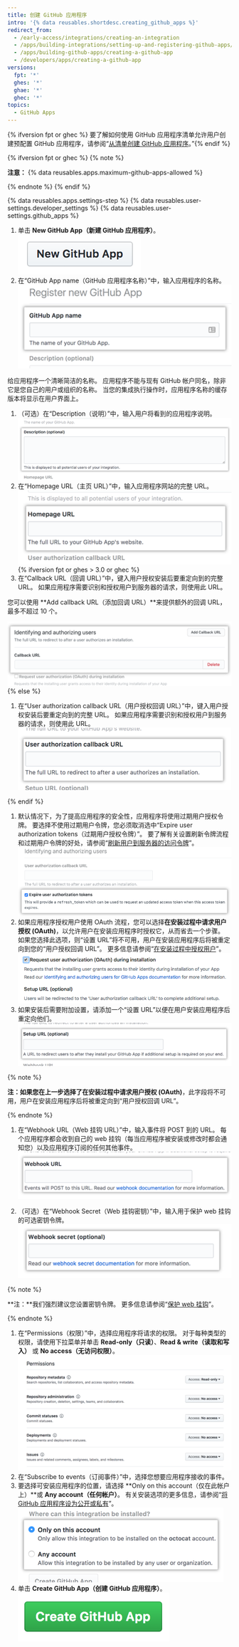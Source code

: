```yaml
---
title: 创建 GitHub 应用程序
intro: '{% data reusables.shortdesc.creating_github_apps %}'
redirect_from:
  - /early-access/integrations/creating-an-integration
  - /apps/building-integrations/setting-up-and-registering-github-apps/registering-github-apps
  - /apps/building-github-apps/creating-a-github-app
  - /developers/apps/creating-a-github-app
versions:
  fpt: '*'
  ghes: '*'
  ghae: '*'
  ghec: '*'
topics:
  - GitHub Apps
---
```


{% ifversion fpt or ghec %} 要了解如何使用 GitHub 应用程序清单允许用户创建预配置 GitHub 应用程序，请参阅“[从清单创建 GitHub 应用程序](/apps/building-github-apps/creating-github-apps-from-a-manifest/)。”{% endif %}

{% ifversion fpt or ghec %}
{% note %}

  **注意：** {% data reusables.apps.maximum-github-apps-allowed %}

{% endnote %}
{% endif %}

{% data reusables.apps.settings-step %}
{% data reusables.user-settings.developer_settings %}
{% data reusables.user-settings.github_apps %}
1. 单击 **New GitHub App（新建 GitHub 应用程序）**。 ![用于创建新 GitHub 应用程序的按钮](/assets/images/github-apps/github_apps_new.png)
1. 在“GitHub App name（GitHub 应用程序名称）”中，输入应用程序的名称。 ![GitHub 应用程序名称字段](/assets/images/github-apps/github_apps_app_name.png)

  给应用程序一个清晰简洁的名称。 应用程序不能与现有 GitHub 帐户同名，除非它是您自己的用户或组织的名称。 当您的集成执行操作时，应用程序名称的缓存版本将显示在用户界面上。

1. （可选）在“Description（说明）”中，输入用户将看到的应用程序说明。 ![GitHub 应用程序说明字段](/assets/images/github-apps/github_apps_description.png)
1. 在“Homepage URL（主页 URL）”中，输入应用程序网站的完整 URL。 ![GitHub 应用程序主页 URL 字段](/assets/images/github-apps/github_apps_homepage_url.png)
{% ifversion fpt or ghes > 3.0 or ghec %}
1. 在“Callback URL（回调 URL）”中，键入用户授权安装后要重定向到的完整 URL。 如果应用程序需要识别和授权用户到服务器的请求，则使用此 URL。

  您可以使用 **Add callback URL（添加回调 URL）**来提供额外的回调 URL，最多不超过 10 个。

  ![用于“添加回调 URL”的按钮和回调 URL 的字段](/assets/images/github-apps/github_apps_callback_url_multiple.png)
{% else %}
1. 在“User authorization callback URL（用户授权回调 URL）”中，键入用户授权安装后要重定向到的完整 URL。 如果应用程序需要识别和授权用户到服务器的请求，则使用此 URL。 ![GitHub 应用程序的用户授权回调 URL 字段](/assets/images/github-apps/github_apps_user_authorization.png)

{% endif %}
1. 默认情况下，为了提高应用程序的安全性，应用程序将使用过期用户授权令牌。 要选择不使用过期用户令牌，您必须取消选中“Expire user authorization tokens（过期用户授权令牌）”。 要了解有关设置刷新令牌流程和过期用户令牌的好处，请参阅“[刷新用户到服务器的访问令牌](/apps/building-github-apps/refreshing-user-to-server-access-tokens/)”。 ![在 GitHub 应用程序设置过程中选择加入过期用户令牌的选项](/assets/images/github-apps/expire-user-tokens-selection.png)
1. 如果应用程序授权用户使用 OAuth 流程，您可以选择**在安装过程中请求用户授权 (OAuth)**，以允许用户在安装应用程序时授权它，从而省去一个步骤。 如果您选择此选项，则“设置 URL”将不可用，用户在安装应用程序后将被重定向到您的“用户授权回调 URL”。 更多信息请参阅“[在安装过程中授权用户](/apps/installing-github-apps/#authorizing-users-during-installation)”。 ![安装过程中请求用户授权](/assets/images/github-apps/github_apps_request_auth_upon_install.png)
1. 如果安装后需要附加设置，请添加一个“设置 URL”以便在用户安装应用程序后重定向他们。 ![GitHub 应用程序的设置 URL 字段 ](/assets/images/github-apps/github_apps_setup_url.png)

  {% note %}

  **注：**如果您在上一步选择了**在安装过程中请求用户授权 (OAuth)**，此字段将不可用，用户在安装应用程序后将被重定向到“用户授权回调 URL”。

  {% endnote %}

1. 在“Webhook URL（Web 挂钩 URL）”中，输入事件将 POST 到的 URL。 每个应用程序都会收到自己的 web 挂钩（每当应用程序被安装或修改时都会通知您）以及应用程序订阅的任何其他事件。 ![GitHub 应用程序的 web 挂钩 URL 字段](/assets/images/github-apps/github_apps_webhook_url.png)

1. （可选）在“Webhook Secret（Web 挂钩密钥）”中，输入用于保护 web 挂钩的可选密钥令牌。 ![添加 web 挂钩密钥令牌的字段](/assets/images/github-apps/github_apps_webhook_secret.png)

  {% note %}

  **注：**我们强烈建议您设置密钥令牌。 更多信息请参阅“[保护 web 挂钩](/webhooks/securing/)”。

  {% endnote %}

1. 在“Permissions（权限）”中，选择应用程序将请求的权限。 对于每种类型的权限，请使用下拉菜单并单击 **Read-only（只读）**、**Read & write（读取和写入）** 或 **No access（无访问权限）**。 ![GitHub 应用程序的各种权限](/assets/images/github-apps/github_apps_new_permissions_post2dot13.png)
1. 在“Subscribe to events（订阅事件）”中，选择您想要应用程序接收的事件。
1. 要选择可安装应用程序的位置，请选择 **Only on this account（仅在此帐户上）**或 **Any account（任何帐户）**。 有关安装选项的更多信息，请参阅“[将 GitHub 应用程序设为公开或私有](/apps/managing-github-apps/making-a-github-app-public-or-private/)”。 ![GitHub 应用程序的安装选项](/assets/images/github-apps/github_apps_installation_options.png)
1. 单击 **Create GitHub App（创建 GitHub 应用程序）**。 ![创建 GitHub 应用程序的按钮](/assets/images/github-apps/github_apps_create_github_app.png)
